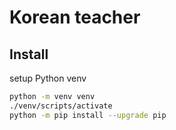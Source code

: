 # Korean teacher

## Install

setup Python venv

```bash
python -m venv venv
./venv/scripts/activate
python -m pip install --upgrade pip
```
